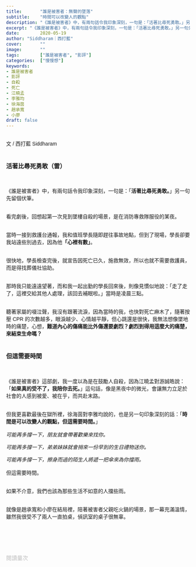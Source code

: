 ```yaml
---
title:       "誰是被害者：無聲的墜落"
subtitle:    "時間可以改變人的觀點"
description: "《誰是被害者》中，有兩句話令我印象深刻，一句是：「活著比尋死勇敢。」另一句先留個伏筆。"
excerpt: "《誰是被害者》中，有兩句話令我印象深刻，一句是：「活著比尋死勇敢。」另一句先留個伏筆。"
date:        2020-05-19
author: "Siddharam｜西打藍"
cover:       ""
image:       ""
tags:        ["誰是被害者", "影評"]
categories:  ["慢慢想"]
keywords:
- 誰是被害者
- 影評
- 自殺
- 死亡
- 江曉孟
- 李雅均
- 徐海茵
- 趙承寬
- 小廖
draft: false
---
```


<article style="font-family: 'Noto Sans TC', '微軟正黑體', sans-serif; font-weight: 300;">

<br>文 / 西打藍 Siddharam<br><br>

<h3 class="article-h1-color">活著比尋死勇敢（雷）</h3><br>

《誰是被害者》中，有兩句話令我印象深刻，一句是：「<b>活著比尋死勇敢。</b>」另一句先留個伏筆。<br><br>

看完劇後，回想起第一次見到墜樓自殺的場景，是在消防專救隊服役的某夜。<br><br>

當時一接到救護台通報，我和值班學長隨即趕往事故地點，但到了現場，學長卻要我站遠些別過去，因為他<b>「心裡有數」</b>。<br><br>

很快地，學長檢查完後，就宣告因死亡已久，施救無效，所以也就不需要救護員，而是得找葬儀社協助。<br><br>

那時我只能遠遠望著，而和我一起出勤的學長回來後，則像見慣似地說：「走了走了，這裡交給其他人處理，該回去補眠啦。」當時是凌晨三點。<br><br>

聽著家屬的啜泣聲，我沒有跟著流淚，因為當時的我，也快對死亡麻木了，隨著按壓 CPR 的次數越多，眼淚越少、心情越平靜，但心跳還是很快，我無法想像墜地時的痛楚，心想，<b>難道內心的傷痛能比外傷還要劇烈？劇烈到得用這麼大的痛楚，來結束生命嗎？</b><br><br>

<h3 class="article-h1-color">但這需要時間</h3><br>

《誰是被害者》這部劇，我一度以為是在鼓勵人自殺，因為江曉孟對游誠皓說：「<b>如果真的受不了，我陪你去死。</b>」這句話，像是黑夜中的微光，會讓無力立足於社會的人感到被愛、被在乎，而共赴末路。<br><br>

但我更喜歡最後在獄所裡，徐海茵對李雅均說的，也是另一句印象深刻的話：「<b>時間是可以改變人的觀點，但這需要時間。</b>」<br><br>
<i>
可能再多撐一下，朋友就會帶著歡樂來找你。<br>

可能再多撐一下，弟弟妹妹就會捎來一份早到的生日禮物送你。<br>

可能再多撐一下，擦身而過的陌生人將遞一把傘來為你擋雨。<br><br>
</i>
但這需要時間。<br><br>

如果不介意，我們也該為那些生活不如意的人擋些雨。<br><br>

就像是趙承寬和小廖在結局裡，陪著被害者父親吃火鍋的場景，那一幕充滿溫情，雖然我很受不了兩人一直拍桌，偵訊室的桌子很無辜。<br><br>


<br><br><br>

</article>

<div style="color: #bfbfbf; font-size: 15px;" id="busuanzi_container_page_pv">
  閱讀量<span id="busuanzi_value_page_pv"></span>次
</div>

<script src="../../js/post.js"></script>




